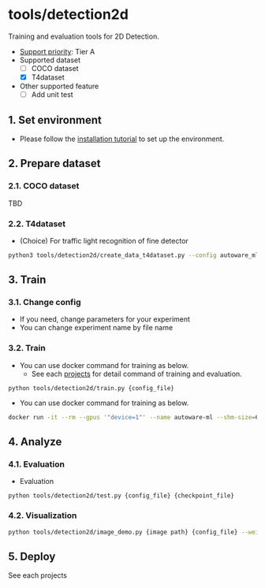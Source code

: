 # tools/detection2d

Training and evaluation tools for 2D Detection.

- [Support priority](https://github.com/tier4/AWML/blob/main/docs/design/autoware_ml_design.md#support-priority): Tier A
- Supported dataset
  - [ ] COCO dataset
  - [x] T4dataset
- Other supported feature
  - [ ] Add unit test

## 1. Set environment

- Please follow the [installation tutorial](/docs/tutorial/tutorial_detection_3d.md) to set up the environment.

## 2. Prepare dataset
### 2.1. COCO dataset

TBD

### 2.2. T4dataset

- (Choice) For traffic light recognition of fine detector

```bash
python3 tools/detection2d/create_data_t4dataset.py --config autoware_ml/configs/detection2d/dataset/t4dataset/tlr_finedetector.py --root_path ./data/tlr/ --data_name tlr -o ./data/tlr_pedcar
```

## 3. Train
### 3.1. Change config

- If you need, change parameters for your experiment
- You can change experiment name by file name

### 3.2. Train

- You can use docker command for training as below.
  - See each [projects](projects) for detail command of training and evaluation.

```
python tools/detection2d/train.py {config_file}
```

- You can use docker command for training as below.

```sh
docker run -it --rm --gpus '"device=1"' --name autoware-ml --shm-size=64g -d -v $PWD/:/workspace -v $PWD/data:/workspace/data autoware-ml bash -c '<command for each projects>'
```

## 4. Analyze
### 4.1. Evaluation

- Evaluation

```
python tools/detection2d/test.py {config_file} {checkpoint_file}
```

### 4.2. Visualization

```sh
python tools/detection2d/image_demo.py {image path} {config_file} --weights {pth_file}
```

## 5. Deploy

See each projects
